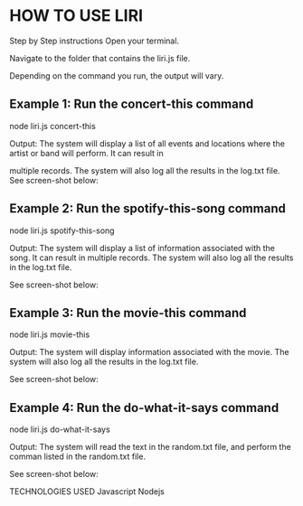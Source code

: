 # HOW TO USE LIRI


Step by Step instructions
Open your terminal.

Navigate to the folder that contains the liri.js file.

Depending on the command you run, the output will vary.

## Example 1: Run the concert-this command

node liri.js concert-this <name of artist or band>

Output: The system will display a list of all events and locations where the artist or band will perform. It can result in 

multiple records. The system will also log all the results in the log.txt file. 
See screen-shot below:



## Example 2: Run the spotify-this-song command

node liri.js spotify-this-song <name of song>

Output: The system will display a list of information associated with the song. It can result in multiple records. The system will also log all the results in the log.txt file. 

See screen-shot below:



## Example 3: Run the movie-this command

node liri.js movie-this <name of movie>

Output: The system will display information associated with the movie. The system will also log all the results in the log.txt file. 

See screen-shot below:



## Example 4: Run the do-what-it-says command

node liri.js do-what-it-says

Output: The system will read the text in the random.txt file, and perform the comman listed in the random.txt file.

See screen-shot below:


TECHNOLOGIES USED
Javascript
Nodejs
